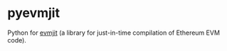 # pyevmjit 

Python  for [evmjit](https://github.com/ethereum/evmjit)
(a library for just-in-time compilation of Ethereum EVM code).
